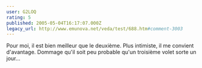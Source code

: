 ```yaml
---
user: G2LOQ
rating: 5
published: 2005-05-04T16:17:07.000Z
legacy_url: http://www.emunova.net/veda/test/688.htm#comment-3003
---
```

Pour moi, il est bien meilleur que le deuxième.
Plus intimiste, il me convient d'avantage.
Dommage qu'il soit peu probable qu'un troisième volet sorte un jour...